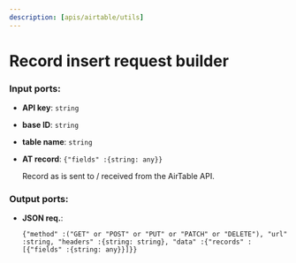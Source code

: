 ```yaml
---
description: [apis/airtable/utils]
---
```


# Record insert request builder

### Input ports:

* __API key__: `string`


* __base ID__: `string`


* __table name__: `string`


* __AT record__: `{"fields" :{string: any}}`

    Record as is sent to / received from the AirTable API.

### Output ports:

* __JSON req.__: 
    ```
    {"method" :("GET" or "POST" or "PUT" or "PATCH" or "DELETE"), "url" :string, "headers" :{string: string}, "data" :{"records" :[{"fields" :{string: any}}]}}
    ```

